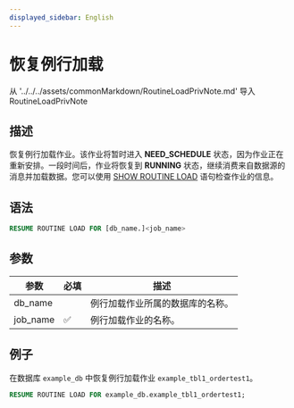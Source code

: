 ```yaml
---
displayed_sidebar: English
---
```


# 恢复例行加载

从 '../../../assets/commonMarkdown/RoutineLoadPrivNote.md' 导入 RoutineLoadPrivNote

## 描述

恢复例行加载作业。该作业将暂时进入 **NEED_SCHEDULE** 状态，因为作业正在重新安排。一段时间后，作业将恢复到 **RUNNING** 状态，继续消费来自数据源的消息并加载数据。您可以使用 [SHOW ROUTINE LOAD](./SHOW_ROUTINE_LOAD.md) 语句检查作业的信息。

<RoutineLoadPrivNote />

## 语法

```SQL
RESUME ROUTINE LOAD FOR [db_name.]<job_name>
```

## 参数

| **参数** | **必填** | **描述**                                              |
| ------------- | ------------ | ------------------------------------------------------------ |
| db_name       |              | 例行加载作业所属的数据库的名称。 |
| job_name      | ✅            | 例行加载作业的名称。                            |

## 例子

在数据库 `example_db` 中恢复例行加载作业 `example_tbl1_ordertest1`。

```SQL
RESUME ROUTINE LOAD FOR example_db.example_tbl1_ordertest1;
```
